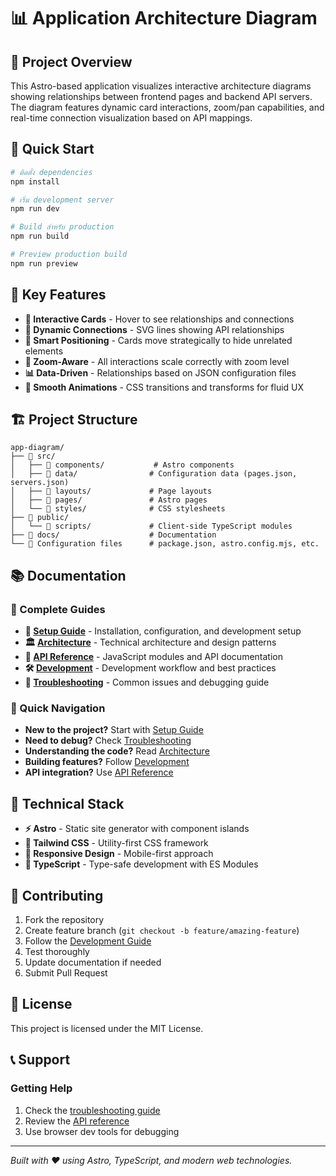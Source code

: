 # 📊 Application Architecture Diagram

## 🎯 Project Overview

This Astro-based application visualizes interactive architecture diagrams showing relationships between frontend pages and backend API servers. The diagram features dynamic card interactions, zoom/pan capabilities, and real-time connection visualization based on API mappings.

## 🚀 Quick Start

```bash
# ติดตั้ง dependencies
npm install

# เริ่ม development server
npm run dev

# Build สำหรับ production
npm run build

# Preview production build
npm run preview
```

## 🌟 Key Features

- **📱 Interactive Cards** - Hover to see relationships and connections
- **🔗 Dynamic Connections** - SVG lines showing API relationships
- **🎯 Smart Positioning** - Cards move strategically to hide unrelated elements
- **📏 Zoom-Aware** - All interactions scale correctly with zoom level
- **📊 Data-Driven** - Relationships based on JSON configuration files
- **🎨 Smooth Animations** - CSS transitions and transforms for fluid UX

## 🏗️ Project Structure

```
app-diagram/
├── 📁 src/
│   ├── 📁 components/           # Astro components
│   ├── 📁 data/                # Configuration data (pages.json, servers.json)
│   ├── 📁 layouts/             # Page layouts
│   ├── 📁 pages/               # Astro pages
│   └── 📁 styles/              # CSS stylesheets
├── 📁 public/
│   └── 📁 scripts/             # Client-side TypeScript modules
├── 📁 docs/                    # Documentation
└── 📄 Configuration files      # package.json, astro.config.mjs, etc.
```

## 📚 Documentation

### 📖 Complete Guides
- **🚀 [Setup Guide](./docs/SETUP.md)** - Installation, configuration, and development setup
- **🏛️ [Architecture](./docs/ARCHITECTURE.md)** - Technical architecture and design patterns
- **🔧 [API Reference](./docs/API_REFERENCE.md)** - JavaScript modules and API documentation
- **🛠️ [Development](./docs/DEVELOPMENT.md)** - Development workflow and best practices
- **🔧 [Troubleshooting](./docs/TROUBLESHOOTING.md)** - Common issues and debugging guide

### 🎯 Quick Navigation
- **New to the project?** Start with [Setup Guide](./docs/SETUP.md)
- **Need to debug?** Check [Troubleshooting](./docs/TROUBLESHOOTING.md)
- **Understanding the code?** Read [Architecture](./docs/ARCHITECTURE.md)
- **Building features?** Follow [Development](./docs/DEVELOPMENT.md)
- **API integration?** Use [API Reference](./docs/API_REFERENCE.md)

## 🔧 Technical Stack

- **⚡ Astro** - Static site generator with component islands
- **🎨 Tailwind CSS** - Utility-first CSS framework
- **📱 Responsive Design** - Mobile-first approach
- **🔄 TypeScript** - Type-safe development with ES Modules

## 🤝 Contributing

1. Fork the repository
2. Create feature branch (`git checkout -b feature/amazing-feature`)
3. Follow the [Development Guide](./docs/DEVELOPMENT.md)
4. Test thoroughly
5. Update documentation if needed
6. Submit Pull Request

## 📄 License

This project is licensed under the MIT License.

## 📞 Support

### Getting Help
1. Check the [troubleshooting guide](./docs/TROUBLESHOOTING.md)
2. Review the [API reference](./docs/API_REFERENCE.md)
3. Use browser dev tools for debugging

---

*Built with ❤️ using Astro, TypeScript, and modern web technologies.*